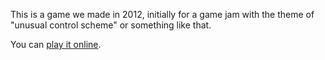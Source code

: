 This is a game we made in 2012, initially for a game jam with the theme of "unusual control scheme" or something like that.

You can [play it online](http://www.kongregate.com/games/chickenprop/arkanoise).
